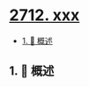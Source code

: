 # [2712. xxx](https://github.com/Tdahuyou/TNotes.leetcode/tree/main/notes/2712.%20xxx)

<!-- region:toc -->

- [1. 📝 概述](#1--概述)

<!-- endregion:toc -->

## 1. 📝 概述
